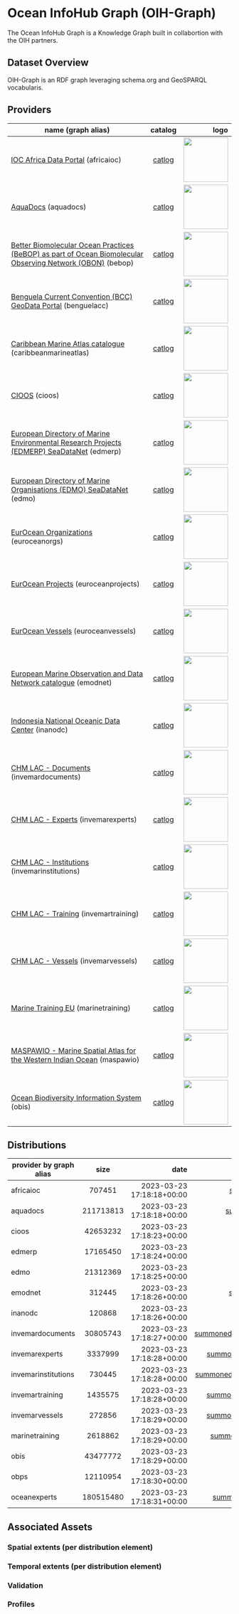 # Ocean InfoHub Graph (OIH-Graph)

The Ocean InfoHub Graph is a Knowledge Graph built in collabortion 
with the OIH partners.

## Dataset Overview

OIH-Graph is an RDF graph leveraging schema.org and GeoSPARQL vocabularis.


## Providers

| name (graph alias)                                                                                                                                                                              | catalog | logo |
|-------------------------------------------------------------------------------------------------------------------------------------------------------------------------------------------------|:-------:|-----:|
| [IOC Africa Data Portal](https://ioc-africa.org) (africaioc)                                                                                                                       | [catlog](https://ioc-africa.org/dbs/displayData.php) | <img src='https://ioc-africa.org/dbs/images/unesco_ioc_logo.png' width='100'>|
| [AquaDocs](https://aquadocs.org) (aquadocs)                                                                                                                                        | [catlog](https://aquadocs.org/discover) | <img src='https://aquadocs.org/themes/OR//images/repo-logo.png' width='100'>|
| [Better Biomolecular Ocean Practices (BeBOP) as part of Ocean Biomolecular Observing Network (OBON)](https://oceandecade.org/actions/better-biomolecular-ocean-practices/) (bebop) | [catlog](https://github.com/BeBOP-OBON/odis-interface) | <img src='https://en.unesco.org/sites/default/files/styles/banner_sec_col_234x100/public/logo_decade_ocean_science_en.jpg' width='100'>|
| [Benguela Current Convention (BCC) GeoData Portal](https://www.benguelacc.org/) (benguelacc)                                                                                       | [catlog](https://geodata.benguelacc.org/) | <img src='https://static.tildacdn.com/tild3263-3132-4937-a166-373963646533/Skjermbilde_2020-12-.png' width='100'>|
| [Caribbean Marine Atlas catalogue](https://www.caribbeanmarineatlas.net/) (caribbeanmarineatlas)                                                                                   | [catlog](https://www.caribbeanmarineatlas.net/home/) | <img src='https://www.caribbeanmarineatlas.net/static/cma2/landing_page/images/logotipo_CMA_2019.svg' width='100'>|
| [CIOOS](https://cioos.ca/) (cioos)                                                                                                                                                 | [catlog](https://catalogue.cioos.ca/) | <img src='https://cioos.ca/wp-content/themes/cioos-siooc-wordpress-theme/img/national/cioos-national_EN.svg' width='100'>|
| [European Directory of Marine Environmental Research Projects (EDMERP) SeaDataNet](https://edmerp.seadatanet.org) (edmerp)                                                         | [catlog](https://edmerp.seadatanet.org/search) | <img src='https://edmerp.seadatanet.org/grfx/edmerp/logo_big.png' width='100'>|
| [European Directory of Marine Organisations (EDMO) SeaDataNet](https://edmo.seadatanet.org) (edmo)                                                                                 | [catlog](https://edmo.seadatanet.org/search) | <img src='https://edmo.seadatanet.org/grfx/edmo/logo.png' width='100'>|
| [EurOcean Organizations](https://infohub.eurocean.net/) (euroceanorgs)                                                                                                             | [catlog](https://infohub.eurocean.net/data/organizations) | <img src='https://infohub.eurocean.net/images/under_constrution/eurOcean-logo-color.png' width='100'>|
| [EurOcean Projects](https://infohub.eurocean.net/) (euroceanprojects)                                                                                                              | [catlog](https://infohub.eurocean.net/data/projects) | <img src='https://infohub.eurocean.net/images/under_constrution/eurOcean-logo-color.png' width='100'>|
| [EurOcean Vessels](https://infohub.eurocean.net/) (euroceanvessels)                                                                                                                | [catlog](https://infohub.eurocean.net/data/vessels) | <img src='https://infohub.eurocean.net/images/under_constrution/eurOcean-logo-color.png' width='100'>|
| [European Marine Observation and Data Network catalogue](https://emodnet.ec.europa.eu/) (emodnet)                                                                                  | [catlog](https://emodnet.ec.europa.eu/geonetwork/srv/eng/catalog.search#/home) | <img src='https://emodnet.ec.europa.eu/sites/emodnet.ec.europa.eu/themes/emodnet/component-library/ec/static/media/logo--en.5055ef4f.svg' width='100'>|
| [Indonesia National Oceanic Data Center](https://nodc.id) (inanodc)                                                                                                                | [catlog](https://geonode.nodc.id) | <img src='https://nodc.id/dist/img/brin.png' width='100'>|
| [CHM LAC - Documents](http://portete.invemar.org.co) (invemardocuments)                                                                                                            | [catlog](http://portete.invemar.org.co/chm/) | <img src='http://portete.invemar.org.co/static/images/logo-web.svg' width='100'>|
| [CHM LAC - Experts](http://portete.invemar.org.co) (invemarexperts)                                                                                                                | [catlog](http://portete.invemar.org.co/chm/) | <img src='http://portete.invemar.org.co/static/images/logo-web.svg' width='100'>|
| [CHM LAC - Institutions](http://portete.invemar.org.co) (invemarinstitutions)                                                                                                      | [catlog](http://portete.invemar.org.co/chm/) | <img src='http://portete.invemar.org.co/static/images/logo-web.svg' width='100'>|
| [CHM LAC - Training](http://portete.invemar.org.co) (invemartraining)                                                                                                              | [catlog](http://portete.invemar.org.co/chm/) | <img src='http://portete.invemar.org.co/static/images/logo-web.svg' width='100'>|
| [CHM LAC - Vessels](http://portete.invemar.org.co) (invemarvessels)                                                                                                                | [catlog](http://portete.invemar.org.co/chm/) | <img src='http://portete.invemar.org.co/static/images/logo-web.svg' width='100'>|
| [Marine Training EU](https://marinetraining.eu/) (marinetraining)                                                                                                                  | [catlog](https://marinetraining.eu/search) | <img src='https://marinetraining.eu/sites/default/files/M2.0.png' width='100'>|
| [MASPAWIO - Marine Spatial Atlas for the Western Indian Ocean](https://cordioea.net/) (maspawio)                                                                                   | [catlog](http://maspawio.net/) | <img src='https://cordioea.net/wp-content/uploads/2017/09/Geonde.png' width='100'>|
| [Ocean Biodiversity Information System](https://obis.org) (obis)                                                                                                                   | [catlog](https://obis.org) | <img src='https://obis.org/images/logo.png' width='100'>|


## Distributions

| provider by graph alias   |      size      |  date | link
|----------|:-------------:|------:|------:|
| africaioc | 707451  | 2023-03-23 17:18:18+00:00  | [summonedafricaioc_v1_release.nq](http://ossapi.oceaninfohub.org/public/graphs/summonedafricaioc_v1_release.nq) |
| aquadocs | 211713813  | 2023-03-23 17:18:18+00:00  | [summonedaquadocs_v1_release.nq](http://ossapi.oceaninfohub.org/public/graphs/summonedaquadocs_v1_release.nq) |
| cioos | 42653232  | 2023-03-23 17:18:23+00:00  | [summonedcioos_v1_release.nq](http://ossapi.oceaninfohub.org/public/graphs/summonedcioos_v1_release.nq) |
| edmerp | 17165450  | 2023-03-23 17:18:24+00:00  | [summonededmerp_v1_release.nq](http://ossapi.oceaninfohub.org/public/graphs/summonededmerp_v1_release.nq) |
| edmo | 21312369  | 2023-03-23 17:18:25+00:00  | [summonededmo_v1_release.nq](http://ossapi.oceaninfohub.org/public/graphs/summonededmo_v1_release.nq) |
| emodnet | 312445  | 2023-03-23 17:18:26+00:00  | [summonedemodnet_v1_release.nq](http://ossapi.oceaninfohub.org/public/graphs/summonedemodnet_v1_release.nq) |
| inanodc | 120868  | 2023-03-23 17:18:26+00:00  | [summonedinanodc_v1_release.nq](http://ossapi.oceaninfohub.org/public/graphs/summonedinanodc_v1_release.nq) |
| invemardocuments | 30805743  | 2023-03-23 17:18:27+00:00  | [summonedinvemardocuments_v1_release.nq](http://ossapi.oceaninfohub.org/public/graphs/summonedinvemardocuments_v1_release.nq) |
| invemarexperts | 3337999  | 2023-03-23 17:18:28+00:00  | [summonedinvemarexperts_v1_release.nq](http://ossapi.oceaninfohub.org/public/graphs/summonedinvemarexperts_v1_release.nq) |
| invemarinstitutions | 730445  | 2023-03-23 17:18:28+00:00  | [summonedinvemarinstitutions_v1_release.nq](http://ossapi.oceaninfohub.org/public/graphs/summonedinvemarinstitutions_v1_release.nq) |
| invemartraining | 1435575  | 2023-03-23 17:18:28+00:00  | [summonedinvemartraining_v1_release.nq](http://ossapi.oceaninfohub.org/public/graphs/summonedinvemartraining_v1_release.nq) |
| invemarvessels | 272856  | 2023-03-23 17:18:29+00:00  | [summonedinvemarvessels_v1_release.nq](http://ossapi.oceaninfohub.org/public/graphs/summonedinvemarvessels_v1_release.nq) |
| marinetraining | 2618862  | 2023-03-23 17:18:29+00:00  | [summonedmarinetraining_v1_release.nq](http://ossapi.oceaninfohub.org/public/graphs/summonedmarinetraining_v1_release.nq) |
| obis | 43477772  | 2023-03-23 17:18:29+00:00  | [summonedobis_v1_release.nq](http://ossapi.oceaninfohub.org/public/graphs/summonedobis_v1_release.nq) |
| obps | 12110954  | 2023-03-23 17:18:30+00:00  | [summonedobps_v1_release.nq](http://ossapi.oceaninfohub.org/public/graphs/summonedobps_v1_release.nq) |
| oceanexperts | 180515480  | 2023-03-23 17:18:31+00:00  | [summonedoceanexperts_v1_release.nq](http://ossapi.oceaninfohub.org/public/graphs/summonedoceanexperts_v1_release.nq) |

## Associated Assets

### Spatial extents (per distribution element)

### Temporal extents (per distribution element)

### Validation

### Profiles


